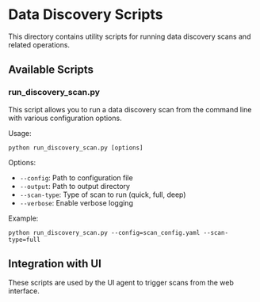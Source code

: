 # Data Discovery Scripts

This directory contains utility scripts for running data discovery scans and related operations.

## Available Scripts

### run_discovery_scan.py

This script allows you to run a data discovery scan from the command line with various configuration options.

Usage:
```
python run_discovery_scan.py [options]
```

Options:
- `--config`: Path to configuration file
- `--output`: Path to output directory
- `--scan-type`: Type of scan to run (quick, full, deep)
- `--verbose`: Enable verbose logging

Example:
```
python run_discovery_scan.py --config=scan_config.yaml --scan-type=full
```

## Integration with UI

These scripts are used by the UI agent to trigger scans from the web interface.
